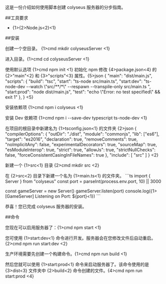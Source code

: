这是一份介绍如何使用脚本创建 colyseus 服务器的分步指南。

\##工具要求

- {1>{2>Node.js<2}<1}

\##安装

创建一个空目录。 {1>cmd mkdir colyseusServer <1}

进入目录。{1>cmd cd colyseusServer <1}

使用默认选项 {1>cmd npm init <1} 初始化 npm  修改 {4>package.json<4} 的 {2>"main"<2} 和 {3>"scripts"<3} 属性。{5>json { "main": "dist/main.js", "scripts": { "build": "tsc", "start": "ts-node src/main.ts", "start:dev": "ts-node-dev --watch \\"src/\*\*/*\\" --respawn --transpile-only src/main.ts ", "start:prod": "node dist/main.js", "test": "echo \\"Error: no test specified\\" && exit 1" }, } <5}

安装依赖项 {1>cmd npm i colyseus <1}

安装 Dev 依赖项 {1>cmd npm i --save-dev typescript ts-node-dev <1}

在项目的根目录中新建名为 {1>tsconfig.json<1} 的文件夹 {2>json { "compilerOptions": { "outDir": "./dist", "module": "commonjs", "lib": \["es6"], "target": "es2016", "declaration": true, "removeComments": true, "noImplicitAny": false, "experimentalDecorators": true, "sourceMap": true, "esModuleInterop": true, "strict": true, "allowJs": true, "strictNullChecks": false, "forceConsistentCasingInFileNames": true }, "include": \[ "src" ] } <2}

新建一个 {1>src<1} 目录 {2>cmd mkdir src <2}

在 {2>src<2} 目录下新建一个名为 {1>main.ts<1} 的文件夹。 \`\`\`ts import { Server } from "colyseus" const port = parseInt(process.env.port, 10) || 3000

const gameServer = new Server() gameServer.listen(port) console.log({1>\[GameServer] Listening on Port: ${port}<1}) \`\`\`

恭喜！您已完成 colyseus 服务器的安装。

\##命令

您现在可以启用服务器了：{1>cmd npm start <1}

您可使用 {1>start:dev<1} 命令进行开发。服务器会在您修改文件后自动重启。{2>cmd npm run start:dev <2}

生产环境需要先创建一个构建命令。{1>cmd npm run build <1}

然后您就可以使用 {1>start:prod<1} 命令来启动服务器了。该命令使用的是 {3>dist<3} 文件夹中 {2>build<2} 命令创建的文件。{4>cmd npm run start:prod <4}